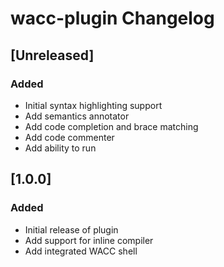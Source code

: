 <!-- Keep a Changelog guide -> https://keepachangelog.com -->

# wacc-plugin Changelog

## [Unreleased]
### Added
- Initial syntax highlighting support
- Add semantics annotator
- Add code completion and brace matching
- Add code commenter
- Add ability to run 

## [1.0.0]
### Added
- Initial release of plugin
- Add support for inline compiler
- Add integrated WACC shell